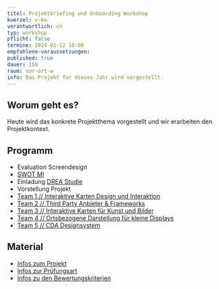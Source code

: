 ```yaml
---
titel: Projektbriefing und Onboarding Workshop
kuerzel: v-ko
verantwortlich: cn
typ: workshop
pflicht: false
termine: 2024-01-12 10:00
empfohlene-voraussetzungen: 
published: true
dauer: 150
raum: vor-ort-w
info: Das Projekt für dieses Jahr wird vorgestellt.
---
```


## Worum geht es?

Heute wird das konkrete Projektthema vorgestellt und wir erarbeiten den Projektkontext.

## Programm
- Evaluation Screendesign
- [SWOT MI](https://miro.com/app/board/uXjVPC45qUc=/?share_link_id=839800980150)
- Einladung [DREA Studie](https://moxd.io/ds)
- Vorstellung Projekt
- [Team 1 // Interaktive Karten Design und Interaktion](https://miro.com/app/board/uXjVP8MVJTA=/?moveToWidget=3458764540596648689&cot=14)
- [Team 2 // Third Party Anbieter & Frameworks](https://miro.com/app/board/uXjVP8MVJTA=/?moveToWidget=3458764540597963494&cot=14)
- [Team 3 // Interaktive Karten für Kunst und Bilder](https://miro.com/app/board/uXjVP8MVJTA=/?moveToWidget=3458764540599993723&cot=14)
- [Team 4 // Ortsbezogene Darstellung für kleine Displays](https://miro.com/app/board/uXjVP8MVJTA=/?moveToWidget=3458764540600356107&cot=14)
- [Team 5 // CDA Designsystem](https://miro.com/app/board/uXjVP8MVJTA=/?moveToWidget=3458764540600529538&cot=14)

## Material
- [Infos zum Projekt](/mi-bachelor-screendesign-projekte/sd-2022/)
- [Infos zur Prüfungsart](/mi-bachelor-screendesign/projektpraesentationspruefung/)
- [Infos zu den Bewertungskriterien](/mi-bachelor-screendesign/niveaustufen/)

